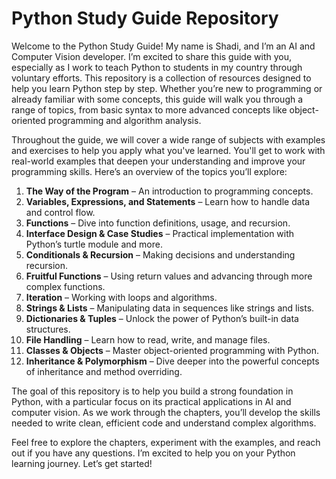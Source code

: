 
# Python Study Guide Repository

Welcome to the Python Study Guide! My name is Shadi, and I’m an AI and Computer Vision developer. I’m excited to share this guide with you, especially as I work to teach Python to students in my country through voluntary efforts. This repository is a collection of resources designed to help you learn Python step by step. Whether you’re new to programming or already familiar with some concepts, this guide will walk you through a range of topics, from basic syntax to more advanced concepts like object-oriented programming and algorithm analysis.

Throughout the guide, we will cover a wide range of subjects with examples and exercises to help you apply what you've learned. You'll get to work with real-world examples that deepen your understanding and improve your programming skills. Here’s an overview of the topics you’ll explore:

1. **The Way of the Program** – An introduction to programming concepts.
2. **Variables, Expressions, and Statements** – Learn how to handle data and control flow.
3. **Functions** – Dive into function definitions, usage, and recursion.
4. **Interface Design & Case Studies** – Practical implementation with Python’s turtle module and more.
5. **Conditionals & Recursion** – Making decisions and understanding recursion.
6. **Fruitful Functions** – Using return values and advancing through more complex functions.
7. **Iteration** – Working with loops and algorithms.
8. **Strings & Lists** – Manipulating data in sequences like strings and lists.
9. **Dictionaries & Tuples** – Unlock the power of Python’s built-in data structures.
10. **File Handling** – Learn how to read, write, and manage files.
11. **Classes & Objects** – Master object-oriented programming with Python.
12. **Inheritance & Polymorphism** – Dive deeper into the powerful concepts of inheritance and method overriding.

The goal of this repository is to help you build a strong foundation in Python, with a particular focus on its practical applications in AI and computer vision. As we work through the chapters, you’ll develop the skills needed to write clean, efficient code and understand complex algorithms.

Feel free to explore the chapters, experiment with the examples, and reach out if you have any questions. I’m excited to help you on your Python learning journey. Let’s get started!
